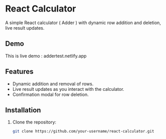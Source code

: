 # React Calculator

A simple React calculator ( Adder ) with dynamic row addition and deletion, live result updates.


## Demo

This is live demo : addertest.netlify.app

## Features

- Dynamic addition and removal of rows.
- Live result updates as you interact with the calculator.
- Confirmation modal for row deletion.

## Installation

1. Clone the repository:

   ```bash
   git clone https://github.com/your-username/react-calculator.git
